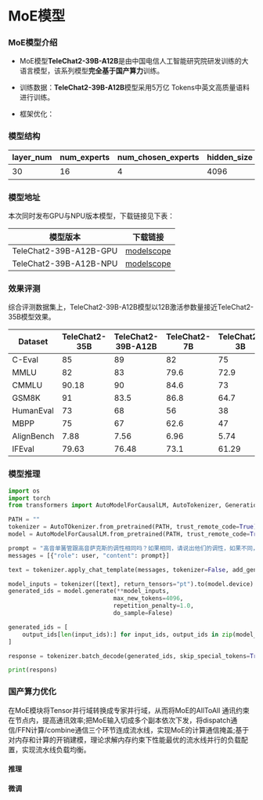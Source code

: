 # MoE模型

### MoE模型介绍

- MoE模型**TeleChat2-39B-A12B**是由中国电信人工智能研究院研发训练的大语言模型，该系列模型**完全基于国产算力**训练。

- 训练数据：**TeleChat2-39B-A12B**模型采用5万亿 Tokens中英文高质量语料进行训练。

- 框架优化：

### 模型结构

| layer_num | num_experts | num_chosen_experts | hidden_size | ffn_hidden_size | head_num | tie_word_embeddings | GQA  |
| --------- | ----------- | ------------------ | ----------- | --------------- | -------- | ------------------- | ---- |
| 30        | 16          | 4                  | 4096        | 6144            | 32       | 否                  | 否   |

### 模型地址

本次同时发布GPU与NPU版本模型，下载链接见下表：

| 模型版本               | 下载链接                                                     |
| ---------------------- | ------------------------------------------------------------ |
| TeleChat2-39B-A12B-GPU | [modelscope](https://modelscope.cn/models/TeleAI/TeleChat2-3B) |
| TeleChat2-39B-A12B-NPU | [modelscope](https://modelscope.cn/models/TeleAI/TeleChat2-7B) |


### 效果评测

综合评测数据集上，TeleChat2-39B-A12B模型以12B激活参数量接近TeleChat2-35B模型效果。

| Dataset    | TeleChat2-35B | TeleChat2-39B-A12B | TeleChat2-7B | TeleChat2-3B |
| ---------- | ------------- | ------------------ | ------------ | ------------ |
| C-Eval     | 85            | 89                 | 82           | 75           |
| MMLU       | 82            | 83                 | 79.6         | 72.9         |
| CMMLU      | 90.18         | 90                 | 84.6         | 73           |
| GSM8K      | 91            | 83.5               | 86.8         | 64.7         |
| HumanEval  | 73            | 68                 | 56           | 38           |
| MBPP       | 75            | 67                 | 62.6         | 47           |
| AlignBench | 7.88          | 7.56               | 6.96         | 5.74         |
| IFEval     | 79.63         | 76.48              | 73.1         | 61.29        |

### 模型推理



```python
import os 
import torch 
from transformers import AutoModelForCausalLM, AutoTokenizer, GenerationConfig

PATH = ""
tokenizer = AutoTOkenizer.from_pretrained(PATH, trust_remote_code=True)
model = AutoModelForCausalLM.from_pretrained(PATH, trust_remote_code=True, device_map="auto", torch_dtype=torch.float32)

prompt = "高音单簧管跟高音萨克斯的调性相同吗？如果相同，请说出他们的调性，如果不同，请分别说出他们的调性。"
messages = [{"role": user, "content": prompt}]

text = tokenizer.apply_chat_template(messages, tokenizer=False, add_generation_prompt=True)

model_inputs = tokenizer([text], return_tensors="pt").to(model.device)
generated_ids = model.generate(**model_inputs, 
                              max_new_tokens=4096, 
                              repetition_penalty=1.0,
                              do_sample=Falese)

generated_ids = [
    output_ids[len(input_ids):] for input_ids, output_ids in zip(model_inputs.input_ids, generated_ids)
]

response = tokenizer.batch_decode(generated_ids, skip_special_tokens=True)[0]

print(respons)

```



### 国产算力优化

在MoE模块将Tensor并行域转换成专家并行域，从而将MoE的AllToAll 通讯约束在节点内，提高通讯效率;把MoE输入切成多个副本依次下发，将dispatch通信/FFN计算/combine通信三个环节连成流水线，实现MoE的计算通信掩盖;基于对内存和计算的开销建模，理论求解内存约束下性能最优的流水线并行的负载配置，实现流水线负载均衡。

#### 推理



#### 微调





